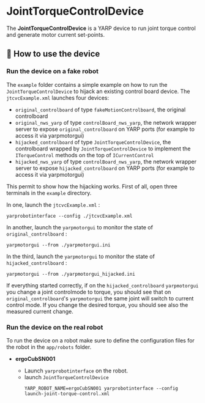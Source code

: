# JointTorqueControlDevice

The **JointTorqueControlDevice** is a YARP device to run joint torque control and generate motor current set-points.

## :running: How to use the device

### Run the device on a fake robot

The `example` folder contains a simple example on how to run the `JointTorqueControlDevice` to hijack an existing control board device.
The `jtcvcExample.xml` launches four devices:
* `original_controlboard` of type `fakeMotionControlboard`, the original controlboard
* `original_nws_yarp` of type `controlBoard_nws_yarp`, the network wrapper server to expose `original_controlboard` on YARP ports (for example to access it via yarpmotorgui)
* `hijacked_controlboard` of type `JointTorqueControlDevice`, the controlboard wrapped by `JointTorqueControlDevice` to implement the `ITorqueControl` methods on the top of `ICurrentControl`
* `hijacked_nws_yarp` of type `controlBoard_nws_yarp`, the network wrapper server to expose `hijacked_controlboard` on YARP ports (for example to access it via yarpmotorgui)

This permit to show how the hijacking  works. First of all, open three terminals in the `example` directory.

In one, launch the `jtcvcExample.xml` :
~~~
yarprobotinterface --config ./jtcvcExample.xml
~~~

In another, launch the `yarpmotorgui` to monitor the state of `original_controlboard` :
~~~
yarpmotorgui --from ./yarpmotorgui.ini
~~~

In the third, launch the `yarpmotorgui` to monitor the state of `hijacked_controlboard` :
~~~
yarpmotorgui --from ./yarpmotorgui_hijacked.ini
~~~

If everything started correctly, if on the  `hijacked_controlboard` `yarpmotorgui` you change a joint controlmode to torque, you should see that on `original_controlboard`'s `yarpmotorgui` the same joint will switch to current control mode. If you change the desired torque, you should see also the measured current change.

### Run the device on the real robot

To run the device on a robot make sure to define the configuration files for the robot in the `app/robots` folder.

- **ergoCubSN001**

  - Launch `yarprobotinterface` on the robot.
  - launch `JointTorqueControlDevice`
    ```
    YARP_ROBOT_NAME=ergoCubSN001 yarprobotinterface --config launch-joint-torque-control.xml
    ```
    
